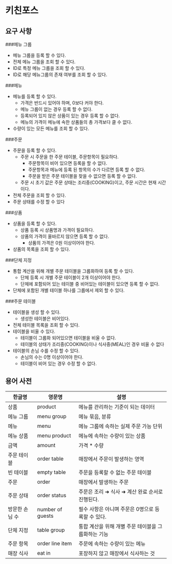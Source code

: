 # 키친포스

## 요구 사항
###메뉴 그룹
- 메뉴 그룹을 등록 할 수 있다.
- 전체 메뉴 그룹을 조회 할 수 있다.
- ID로 특정 메뉴 그룹을 조회 할 수 있다.
- ID로 해당 메뉴그룹의 존재 여부를 조회 할 수 있다.

###메뉴
- 메뉴를 등록 할 수 있다.
    - 가격은 반드시 있어야 하며, 0보다 커야 한다.
    - 메뉴 그룹이 없는 경우 등록 할 수 없다.
    - 등록되어 있지 않은 상품이 있는 경우 등록 할 수 없다.
    - 메뉴의 가격이 메뉴에 속한 상품들의 총 가격보다 클 수 없다.
- 수량이 있는 모든 메뉴를 조회 할 수 있다.

###주문
- 주문을 등록 할 수 있다.
    - 주문 시 주문을 한 주문 테이블, 주문항목이 필요하다.
        - 주문항목이 비어 있으면 등록을 할 수 없다.
        - 주문항목과 메뉴에 등록 된 항목의 수가 다르면 등록 할 수 없다.
        - 주문을 받은 주문 테이블을 찾을 수 없으면 등록 할 수 없다.
    - 주문 시 초기 값은 주문 상태는 조리중(COOKING)이고, 주문 시간은 현재 시간이다.
- 전체 주문을 조회 할 수 있다.
- 주문 상태를 수정 할 수 있다

###상품
- 상품을 등록 할 수 있다.
    - 상품 등록 시 상품명과 가격이 필요하다.
    - 상품의 가격이 올바르지 않으면 등록 할 수 없다.
        - 상품의 가격은 0원 이상이어야 한다.
- 상품의 목록을 조회 할 수 있다.

###단체 지정
- 통합 계산을 위해 개별 주문 테이블을 그룹화하여 등록 할 수 있다.
    - 단체 등록 시 개별 주문 테이블이 2개 이상이어야 한다.
    - 단체에 포함되어 있는 테이블 중 비어있는 테이블이 있으면 등록 할 수 없다.
- 단체에 포함된 개별 테이블 하나를 그룹에서 제외 할 수 있다.

###주문 테이블
- 테이블을 생성 할 수 있다.
    - 생성한 테이블은 비어있다.
- 전체 테이블 목록을 조회 할 수 있다.
- 테이블을 비울 수 있다.
    - 테이블이 그룹화 되어있으면 테이블을 비울 수 없다.
    - 테이블의 상태가 조리중(COOKING)이나 식사중(MEAL)인 경우 비울 수 없다
- 테이블의 손님 수를 수정 할 수 있다.
    - 손님의 수는 0명 이상이어야 한다.
    - 테이블이 비어 있는 경우 수정 할 수 없다.


## 용어 사전

| 한글명 | 영문명 | 설명 |
| --- | --- | --- |
| 상품 | product | 메뉴를 관리하는 기준이 되는 데이터 |
| 메뉴 그룹 | menu group | 메뉴 묶음, 분류 |
| 메뉴 | menu | 메뉴 그룹에 속하는 실제 주문 가능 단위 |
| 메뉴 상품 | menu product | 메뉴에 속하는 수량이 있는 상품 |
| 금액 | amount | 가격 * 수량 |
| 주문 테이블 | order table | 매장에서 주문이 발생하는 영역 |
| 빈 테이블 | empty table | 주문을 등록할 수 없는 주문 테이블 |
| 주문 | order | 매장에서 발생하는 주문 |
| 주문 상태 | order status | 주문은 조리 ➜ 식사 ➜ 계산 완료 순서로 진행된다. |
| 방문한 손님 수 | number of guests | 필수 사항은 아니며 주문은 0명으로 등록할 수 있다. |
| 단체 지정 | table group | 통합 계산을 위해 개별 주문 테이블을 그룹화하는 기능 |
| 주문 항목 | order line item | 주문에 속하는 수량이 있는 메뉴 |
| 매장 식사 | eat in | 포장하지 않고 매장에서 식사하는 것 |
